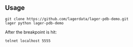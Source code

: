 ## Usage

```
git clone https://github.com/lagerdata/lager-pdb-demo.git
lager python lager-pdb-demo
```

After the breakpoint is hit:

```
telnet localhost 5555
```